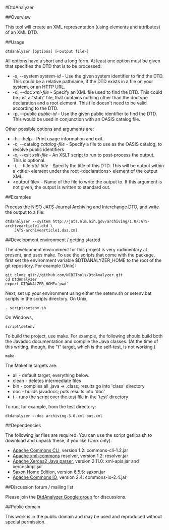 ﻿#DtdAnalyzer

##Overview

This tool will create an XML representation (using elements and attributes)
of an XML DTD.

##Usage

    dtdanalyzer [options] [<output file>]

All options have a short and a long form.   At least one option must be given that specifies
the DTD that is to be processed:
* -s, --system *system-id* - Use the given system identifier to find the DTD.  This could
  be a relative pathname, if the DTD exists in a file on your system, or an HTTP URL.
* -d, --doc *xml-file* - Specify an XML file used to find the DTD.  This could be just a "stub"
  file, that contains nothing other than the doctype declaration and a root element.  This
  file doesn't need to be valid according to the DTD.
* -p, --public *public-id* - Use the given public identifier to find the DTD.  This would
  be used in conjunction with an OASIS catalog file.

Other possible options and arguments are:
* -h,--help - Print usage information and exit.
* -c, --catalog *catalog-file* - Specify a file to use as the OASIS catalog, to resolve public
  identifiers
* -x, --xslt *xslt-file* - An XSLT script to run to post-process the output.  This is optional.
* -t, --title *dtd-title* - Specify the title of this DTD.  This will be output within a &lt;title>
  element under the root &lt;declarations> element of the output XML.
* &lt;output file> - Name of the file to write the output to.  If this argument is not given,
  the output is written to standard out.

##Examples

Process the NISO JATS Journal Archiving and Interchange DTD, and write the output to a
file:

    dtdanalyzer --system http://jats.nlm.nih.gov/archiving/1.0/JATS-archivearticle1.dtd \
        JATS-archivearticle1.daz.xml


##Development environment / getting started

The development environment for this project is very rudimentary at present,
and uses make.  To use the scripts that come with the package, first set the
environment variable $DTDANALYZER_HOME to the root of the git repository.
For example (Unix):

    git clone git://github.com/NCBITools/DtdAnalyzer.git
    cd DtdAnalyzer
    export DTDANALZER_HOME=`pwd`

Next, set up your environment using either the
setenv.sh or setenv.bat scripts in the scripts directory.  On Unix,

    . script/setenv.sh

On Windows,

    script\setenv

To build the project, use make.  For example, the following should build both
the Javadoc documentation and compile the Java classes.  (At the time of this
writing, though, the "t" target, which is the self-test, is not working.)

    make

The Makefile targets are:

* all - default target, everything below.
* clean - deletes intermediate files
* bin - compiles all .java → .class; results go into 'class' directory
* doc - builds javadocs; puts results into 'doc'
* t - runs the script over the test file in the 'test' directory

To run, for example, from the test directory:

    dtdanalyzer --doc archiving-3.0.xml out.xml


##Dependencies

The following jar files are required.  You can use the script getlibs.sh to download and
unpack these, if you like (Unix only).

* [Apache Commons CLI](http://commons.apache.org/cli/), version 1.2:
commons-cli-1.2.jar  
* [Apache xml-commons](http://xerces.apache.org/xml-commons/) resolver, 
version 1.2:  resolver.jar  
* [Apache Xerces2 Java parser](http://xerces.apache.org/#xerces2-j), 
version 2.11.0:  xml-apis.jar and xercesImpl.jar  
* [Saxon Home Edition](http://saxon.sourceforge.net), version 6.5.5:
saxon.jar
* [Apache Commons IO](http://commons.apache.org/io/), version 2.4:
commons-io-2.4.jar

##Discussion forum / mailing list

Please join the <a href='https://groups.google.com/d/forum/dtdanalyzer'>DtdAnalyzer Google group</a>
for discussions.

##Public domain

This work is in the public domain and may be used and reproduced without special permission.


